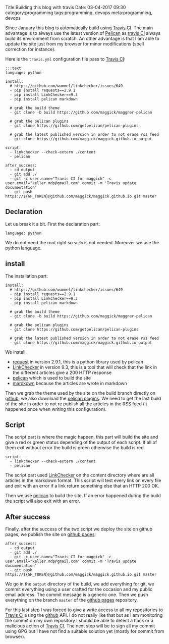 Title:Building this blog with travis
Date: 03-04-2017 09:30
category:programming
tags:programming, devops
meta:programming, devops

Since January this blog is automatically build using [Travis CI](https://travis-ci.org/). The
main advantage is to always use the latest version of [Pelican](https://blog.getpelican.com/) as
[travis CI](https://travis-ci.org/) always build its environment from scratch. An other
advantage is that I am able to update the site just from my browser for minor
modifications (spell correction for instance).

<!-- PELICAN_END_SUMMARY -->

Here is the `travis.yml` configuration file pass to [Travis CI](https://travis-ci.org/):

    :::text
    language: python

    install:
      # https://github.com/wummel/linkchecker/issues/649
      - pip install requests==2.9.1
      - pip install LinkChecker==9.3
      - pip install pelican markdown

      # grab the build theme
      - git clone -b build https://github.com/maggick/maggner-pelican

      # grab the pelican plugins
      - git clone https://github.com/getpelican/pelican-plugins

      # grab the latest published version in order to not erase rss feed
      - git clone https://github.com/maggick/maggick.github.io output

    script:
      - linkchecker --check-extern ./content
      - pelican

    after_success:
      - cd output
      - git add ./
      - git -c user.name="Travis CI for maggick" -c user.email="keller.mdp@gmail.com" commit -m 'Travis update documentation'
      - git push https://${GH_TOKEN}@github.com/maggick/maggick.github.io.git master


## Declaration

Let us break it a bit. First the declaration part:

    language: python

We do not need the root right so `sudo` is not needed. Moreover we use the
python language.

## install

The installation part:

    install:
      # https://github.com/wummel/linkchecker/issues/649
      - pip install requests==2.9.1
      - pip install LinkChecker==9.3
      - pip install pelican markdown

      # grab the build theme
      - git clone -b build https://github.com/maggick/maggner-pelican

      # grab the pelican plugins
      - git clone https://github.com/getpelican/pelican-plugins

      # grab the latest published version in order to not erase rss feed
      - git clone https://github.com/maggick/maggick.github.io output

We install:
 * [request](http://docs.python-requests.org/en/master/) in version 2.9.1, this is a python library used by pelican
 * [LinkChecker](https://pypi.python.org/pypi/LinkChecker) in version 9.3, this is a tool that will check
   that the link in the different articles give a 200 HTTP response
 * [pelican](http://getpelican.com/) which is used to build the site
 * [mardkown](https://pypi.python.org/pypi/Markdown) because the articles are wrote in markdown

Then we grab the theme used by the site on the build branch directly on
[github](https://github.com/maggick/maggner-pelican), we also download the [pelican plugins](https://github.com/getpelican/pelican-plugins).
We need to get the last build of the site in order to not re publish all the
articles in the RSS feed (it happened once when writing this configuration).

## Script

The script part is where the magic happen, this part will build the site and
give a red or green status depending of the output of each script. If all of
them exit without error the build is green otherwise the build is red.

    script:
      - linkchecker --check-extern ./content
      - pelican

The script part used [LinkChecker](https://pypi.python.org/pypi/LinkChecker) on the content directory where
are all articles in the markdown format. This script will test every link on
every file and exit with an error if a link return something else that an HTTP
200 OK.

Then we use [pelican](http://getpelican.com/) to build the site. If an error happened during
the build the script will also exit with an error.

## After success

Finally, after the success of the two script we deploy the site on github pages,
we publish the site on [github pages](https://pages.github.com/):

    after_success:
      - cd output
      - git add ./
      - git -c user.name="Travis CI for maggick" -c user.email="keller.mdp@gmail.com" commit -m 'Travis update documentation'
      - git push https://${GH_TOKEN}@github.com/maggick/maggick.github.io.git master

We go in the `output` directory of the build, we add everything for git, we
commit everything using a user crafted for the occasion and my public email
address. The commit message is a generic one. Then we push everything on the
branch `master` of the [github pages](https://pages.github.com/) repository.

For this last step I was forced to give a write access to all my repositories to
[Travis CI](https://travis-ci.org/) using the [github](https://github.com) API. I do not really like
that but as I am monitoring the commit on my own repository I should be able to
detect a hack  or a malicious action of [Travis CI](https://travis-ci.org/). The next
step will be to sign all my commit using GPG but I have not find a suitable
solution yet (mostly for commit from browser).
